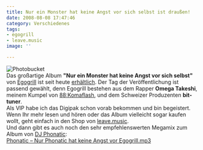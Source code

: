 ```yaml
---
title: Nur ein Monster hat keine Angst vor sich selbst ist draußen!
date: 2008-08-08 17:47:46
category: Verschiedenes
tags:
- egogrill
- leave.music
image: ''

---
```


![Photobucket](http://i98.photobucket.com/albums/l262/MA5C/egogrill_cover_innen.jpg)  
Das großartige Album **"Nur ein Monster hat keine Angst vor sich selbst"** von [Egogrill](http://www.myspace.com/egogrill) ist seit heute [erhältlich](http://www.leavemusic.de/live/leavemusic/index.php?content=30&shopitem_id=40&menu_left_kind=0). Der Tag der Veröffentlichung ist passend gewählt, denn Egogrill bestehen aus dem Rapper **Omega Takeshi**, meinem Kumpel von [88:Komaflash](http://www.88komaflash.de), und dem Schweizer Produzenten **bit-tuner**.  
Als VIP habe ich das Digipak schon vorab bekommen und bin begeistert. Wenn Ihr mehr lesen und hören oder das Album vielleicht sogar kaufen wollt, geht einfach in den Shop von [leave.music](http://www.leavemusic.de/live/leavemusic/index.php?content=30&shopitem_id=40&menu_left_kind=0).  
Und dann gibt es auch noch den sehr empfehlenswerten Megamix zum Album von [DJ Phonatic](http://www.myspace.com/phoneeziac):  
[Phonatic – Nur Phonatic hat keine Angst vor Egogrill.mp3](http://www.leavemusic.de/live/leavemusic/scripts/download_internal.php?file_id=33)
